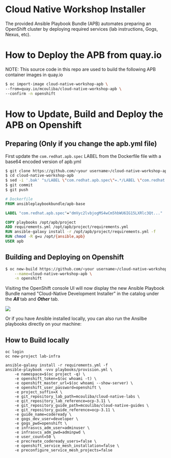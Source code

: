 Cloud Native Workshop Installer
=========

The provided Ansible Playbook Bundle (APB) automates preparing an OpenShift cluster 
by deploying required services (lab instructions, Gogs, Nexus, etc).

# How to Deploy the APB from quay.io

NOTE: This source code in this repo are used to build the following APB container images in quay.io

```bash
$ oc import-image cloud-native-workshop-apb \
--from=quay.io/mcouliba/cloud-native-workshop-apb \
--confirm -n openshift
```

# How to Update, Build and Deploy the APB on Openshift

## Preparing (Only if you change the apb.yml file)
First update the `com.redhat.apb.spec` LABEL from the Dockerfile file with a base64 encoded version of apb.yml
```bash
$ git clone https://github.com/<your username>/cloud-native-workshop-apb.git
$ cd cloud-native-workshop-apb
$ sed -i '.bak' "s/LABEL \"com.redhat.apb.spec\"=.*/LABEL \"com.redhat.apb.spec\"=\"$(cat apb.yml | base64)\"/g" Dockerfile
$ git commit
$ git push
```

```dockerfile
# Dockerfile
FROM ansibleplaybookbundle/apb-base

LABEL "com.redhat.apb.spec"="dmVyc2lvbjogMS4wCm5hbWU6IG15LXRlc3Qt..."

COPY playbooks /opt/apb/project
ADD requirements.yml /opt/apb/project/requirements.yml
RUN ansible-galaxy install -r /opt/apb/project/requirements.yml -f
RUN chmod -R g=u /opt/{ansible,apb}
USER apb
```

## Building and Deploying on Openshift
```bash
$ oc new-build https://github.com/<your username>/cloud-native-workshop-apb \
    --name=cloud-native-workshop-apb \
    -n openshift
```

Visiting the OpenShift console UI will now display the new Ansible Playbook Bundle named "Cloud-Native Development Installer" in the catalog under the **_All_** tab and **_Other_** tab.

![](images/ocp-console-catalog.png)

Or if you have Ansible installed locally, you can also run the Ansilbe playbooks directly on your machine:

## How to Build locally
```
oc login
oc new-project lab-infra

ansible-galaxy install -r requirements.yml -f
ansible-playbook -vvv playbooks/provision.yml \
    -e namespace=$(oc project -q) \
    -e openshift_token=$(oc whoami -t) \
    -e openshift_master_url=$(oc whoami --show-server) \
    -e openshift_user_password=openshift \
    -e project_suffix=X \
    -e git_repository_lab_path=mcouliba/cloud-native-labs \
    -e git_repository_lab_reference=ocp-3.11 \
    -e git_repository_guide_path=mcouliba/cloud-native-guides \
    -e git_repository_guide_reference=ocp-3.11 \
    -e guide_name=codeready \
    -e gogs_dev_user=developer \
    -e gogs_pwd=openshift \
    -e infrasvcs_adm_user=adminuser \
    -e infrasvcs_adm_pwd=adminpwd \
    -e user_count=50 \
    -e precreate_codeready_users=false \
    -e openshift_service_mesh_installation=false \
    -e preconfigure_service_mesh_projects=false
``` 
